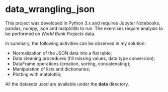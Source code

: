 # data_wrangling_json
This project was developed in Python 3.x and requires Jupyter Notebooks, pandas, numpy, json and matplotlib to run.
The exercises require analysis to be performed on *World Bank Projects* data. 

In summary, the following activities can be observed in my solution:
- Normalization of the JSON data into a flat table;
- Data cleaning procedures (fill missing values, data type conversion);
- DataFrame operations (creation, sorting, concatenating);
- Manipulation of lists and dictionaries;
- Plotting with matplotlib;

All the datasets used are available under the **data** directory.

